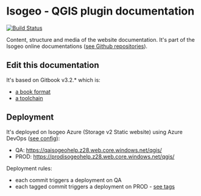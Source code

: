 # Isogeo - QGIS plugin documentation

[![Build Status](https://dev.azure.com/isogeo/Documentations/_apis/build/status/isogeo.doc-plugin-qgis?branchName=master)](https://dev.azure.com/isogeo/Documentations/_build/latest?definitionId=26&branchName=master)

Content, structure and media of the website documentation. It's part of the Isogeo online documentations ([see Github repositories](https://github.com/search?q=topic%3Adocumentation+org%3Aisogeo&type=Repositories)).

## Edit this documentation

It's based on Gitbook v3.2.* which is:

* [a book format](https://github.com/GitbookIO/gitbook)
* [a toolchain](https://toolchain.gitbook.com/)

## Deployment

It's deployed on Isogeo Azure (Storage v2 Static website) using Azure DevOps ([see config](https://github.com/isogeo/doc-plugin-qgis/blob/master/azure-pipelines.yml)):

* QA: <https://qaisogeohelp.z28.web.core.windows.net/qgis/>
* PROD: <https://prodisogeohelp.z28.web.core.windows.net/qgis/>

Deployment rules:

* each commit triggers a deployment on QA
* each tagged commit triggers a deployment on PROD - [see tags](https://github.com/isogeo/doc-plugin-qgis/tags)
